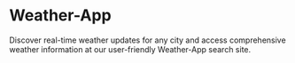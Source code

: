 # Weather-App
Discover real-time weather updates for any city and access comprehensive weather information at our user-friendly Weather-App search site. 
